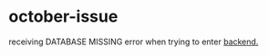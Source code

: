 # october-issue

receiving  DATABASE MISSING error when trying to enter [backend.](https://pass.rotko.net/backend)
